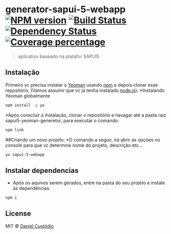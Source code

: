 # generator-sapui-5-webapp [![NPM version][npm-image]][npm-url] [![Build Status][travis-image]][travis-url] [![Dependency Status][daviddm-image]][daviddm-url] [![Coverage percentage][coveralls-image]][coveralls-url]
> aplicativo baseado na platafor SAPUI5

## Instalação

Primeiro vc precisa instalar o [Yeoman](http://yeoman.io) usando [npm](https://www.npmjs.com/) e depois clonar esse repositório, (Vamos assumir que vc já tenha instalado [node.js](https://nodejs.org/)).
*Instalando Yeoman globalmente
```bash
npm install -g yo
```

*Após conscluir a instalação, clonar o repositório e navagar até a pasta raiz sapui5-yeoman-generetor, para executar o comando:
```bash 
npm link
```

##Criando um novo projeto:
*O comando a seguir, irá abrir as opções no console para que vc determine nome do projeto, descrição etc...
```bash
yo sapui-5-webapp 
```

## Instalar dependencias

 * Após os aquivos serem gerados, entre na pasta do seu projeto e instale as dependências.
 ```bash
 npm i
```

## License

MIT © [Daniel Custódio](http://danielcustodio.azurewebsites.net)


[npm-image]: https://badge.fury.io/js/generator-sapui-5-webapp.svg
[npm-url]: https://npmjs.org/package/generator-sapui-5-webapp
[travis-image]: https://travis-ci.org/Daancustodio/generator-sapui-5-webapp.svg?branch=master
[travis-url]: https://travis-ci.org/Daancustodio/generator-sapui-5-webapp
[daviddm-image]: https://david-dm.org/Daancustodio/generator-sapui-5-webapp.svg?theme=shields.io
[daviddm-url]: https://david-dm.org/Daancustodio/generator-sapui-5-webapp
[coveralls-image]: https://coveralls.io/repos/Daancustodio/generator-sapui-5-webapp/badge.svg
[coveralls-url]: https://coveralls.io/r/Daancustodio/generator-sapui-5-webapp

